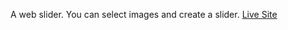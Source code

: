 A web slider. You can select images and create a slider.
[Live Site](https://mamamun009.github.io/assgin-slid-6-fan/)
